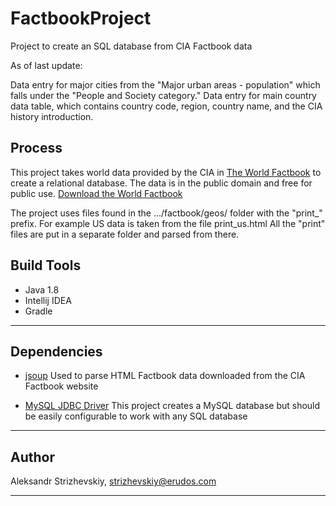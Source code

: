 # FactbookProject
Project to create an SQL database from CIA Factbook data

As of last update: 

Data entry for major cities from the "Major urban areas - population" which falls under the "People and Society category."
Data entry for main country data table, which contains country code, region, country name, and the CIA history introduction.

## Process

This project takes world data provided by the CIA in 
[The World Factbook](https://www.cia.gov/library/publications/the-world-factbook/)
to create a relational database. The data is in the public domain and free for public use.
[Download the World Factbook](https://www.cia.gov/library/publications/download/)

The project uses files found in the .../factbook/geos/ folder with the "print_" prefix.
For example US data is taken from the file print_us.html 
All the "print" files are put in a separate folder and parsed from there.

## Build Tools

- Java 1.8
- Intellij IDEA
- Gradle

---

## Dependencies

- [jsoup](https://mvnrepository.com/artifact/org.jsoup/jsoup/1.11.3)
Used to parse HTML Factbook data downloaded from the CIA Factbook website   

- [MySQL JDBC Driver](https://mvnrepository.com/artifact/mysql/mysql-connector-java/8.0.13)
This project creates a MySQL database but should be easily configurable to work with any SQL database

---

## Author

Aleksandr Strizhevskiy, strizhevskiy@erudos.com

---

